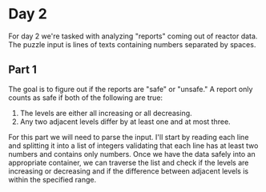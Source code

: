 # Day 2

For day 2 we're tasked with analyzing "reports" coming out of reactor data. The puzzle input is lines of texts containing numbers separated by spaces. 

## Part 1

The goal is to figure out if the reports are "safe" or "unsafe." A report only counts as safe if both of the following are true:

1. The levels are either all increasing or all decreasing.
2. Any two adjacent levels differ by at least one and at most three.

For this part we will need to parse the input. I'll start by reading each line and splitting it into a list of integers validating that each line has at least two numbers and contains only numbers. Once we have the data safely into an appropriate container, we can traverse the list and check if the levels are increasing or decreasing and if the difference between adjacent levels is within the specified range.